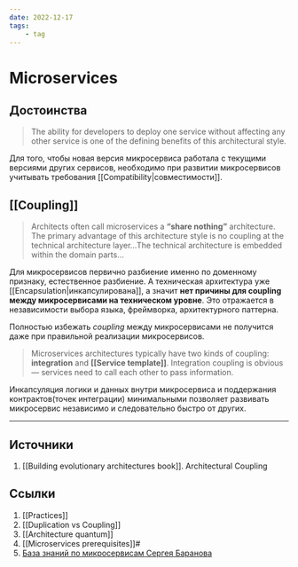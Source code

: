 ```yaml
---
date: 2022-12-17
tags:
    - tag
---
```

# Microservices

## Достоинства

> The ability for developers to deploy one service without affecting any other service is one of the defining benefits of this architectural style.

Для того, чтобы новая версия микросервиса работала с текущими версиями других сервисов, необходимо при развитии микросервисов учитывать требования [[Compatibility|совместимости]].

## [[Coupling]]

> Architects often call microservices a **“share nothing”** architecture. The primary advantage of this architecture style is no coupling at the technical architecture layer...The technical architecture is embedded within the domain parts...

Для микросервисов первично разбиение именно по доменному признаку, естественное разбиение. А техническая архитектура уже [[Encapsulation|инкапсулирована]], а значит **нет причины для coupling между микросервисами на техническом уровне**. Это отражается в независимости выбора языка, фреймворка, архитектурного паттерна.

Полностью избежать *coupling* между микросервисами не получится даже при правильной реализации микросервисов.

> Microservices architectures typically have two kinds of coupling: **integration** and **[[Service template]]**. Integration coupling is obvious — services need to call each other to pass information.

Инкапсуляция логики и данных внутри микросервиса и поддержания контрактов(точек интеграции) минимальными позволяет развивать микросервис независимо и следовательно быстро от других.

---

## Источники

1. [[Building evolutionary architectures book]]. Architectural Coupling

## Ссылки

1. [[Practices]]
1. [[Duplication vs Coupling]]
1. [[Architecture quantum]]
1. [[Microservices prerequisites]]#
1. [База знаний по микросервисам Сергея Баранова](http://agilemindset.ru/%D0%BC%D0%B8%D0%BA%D1%80%D0%BE%D1%81%D0%B5%D1%80%D0%B2%D0%B8%D1%81%D1%8B/)
